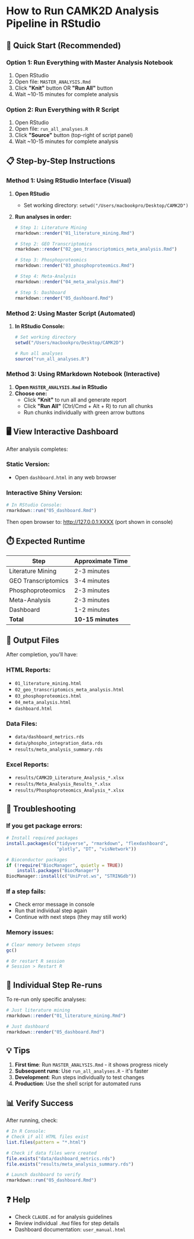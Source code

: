 # How to Run CAMK2D Analysis Pipeline in RStudio

## 🚀 Quick Start (Recommended)

### Option 1: Run Everything with Master Analysis Notebook
1. Open RStudio
2. Open file: `MASTER_ANALYSIS.Rmd`
3. Click **"Knit"** button OR **"Run All"** button
4. Wait ~10-15 minutes for complete analysis

### Option 2: Run Everything with R Script
1. Open RStudio
2. Open file: `run_all_analyses.R`
3. Click **"Source"** button (top-right of script panel)
4. Wait ~10-15 minutes for complete analysis

## 📋 Step-by-Step Instructions

### Method 1: Using RStudio Interface (Visual)

1. **Open RStudio**
   - Set working directory: `setwd("/Users/macbookpro/Desktop/CAMK2D")`

2. **Run analyses in order:**
   ```r
   # Step 1: Literature Mining
   rmarkdown::render("01_literature_mining.Rmd")
   
   # Step 2: GEO Transcriptomics
   rmarkdown::render("02_geo_transcriptomics_meta_analysis.Rmd")
   
   # Step 3: Phosphoproteomics
   rmarkdown::render("03_phosphoproteomics.Rmd")
   
   # Step 4: Meta-Analysis
   rmarkdown::render("04_meta_analysis.Rmd")
   
   # Step 5: Dashboard
   rmarkdown::render("05_dashboard.Rmd")
   ```

### Method 2: Using Master Script (Automated)

1. **In RStudio Console:**
   ```r
   # Set working directory
   setwd("/Users/macbookpro/Desktop/CAMK2D")
   
   # Run all analyses
   source("run_all_analyses.R")
   ```

### Method 3: Using RMarkdown Notebook (Interactive)

1. **Open `MASTER_ANALYSIS.Rmd` in RStudio**
2. **Choose one:**
   - Click **"Knit"** to run all and generate report
   - Click **"Run All"** (Ctrl/Cmd + Alt + R) to run all chunks
   - Run chunks individually with green arrow buttons

## 🖥️ View Interactive Dashboard

After analysis completes:

### Static Version:
- Open `dashboard.html` in any web browser

### Interactive Shiny Version:
```r
# In RStudio Console:
rmarkdown::run("05_dashboard.Rmd")
```
Then open browser to: http://127.0.0.1:XXXX (port shown in console)

## ⏱️ Expected Runtime

| Step | Approximate Time |
|------|-----------------|
| Literature Mining | 2-3 minutes |
| GEO Transcriptomics | 3-4 minutes |
| Phosphoproteomics | 2-3 minutes |
| Meta-Analysis | 2-3 minutes |
| Dashboard | 1-2 minutes |
| **Total** | **10-15 minutes** |

## 📁 Output Files

After completion, you'll have:

### HTML Reports:
- `01_literature_mining.html`
- `02_geo_transcriptomics_meta_analysis.html`
- `03_phosphoproteomics.html`
- `04_meta_analysis.html`
- `dashboard.html`

### Data Files:
- `data/dashboard_metrics.rds`
- `data/phospho_integration_data.rds`
- `results/meta_analysis_summary.rds`

### Excel Reports:
- `results/CAMK2D_Literature_Analysis_*.xlsx`
- `results/Meta_Analysis_Results_*.xlsx`
- `results/Phosphoproteomics_Analysis_*.xlsx`

## 🔧 Troubleshooting

### If you get package errors:
```r
# Install required packages
install.packages(c("tidyverse", "rmarkdown", "flexdashboard", 
                   "plotly", "DT", "visNetwork"))

# Bioconductor packages
if (!require("BiocManager", quietly = TRUE))
    install.packages("BiocManager")
BiocManager::install(c("UniProt.ws", "STRINGdb"))
```

### If a step fails:
- Check error message in console
- Run that individual step again
- Continue with next steps (they may still work)

### Memory issues:
```r
# Clear memory between steps
gc()

# Or restart R session
# Session > Restart R
```

## 🎯 Individual Step Re-runs

To re-run only specific analyses:

```r
# Just literature mining
rmarkdown::render("01_literature_mining.Rmd")

# Just dashboard
rmarkdown::render("05_dashboard.Rmd")
```

## 💡 Tips

1. **First time**: Run `MASTER_ANALYSIS.Rmd` - it shows progress nicely
2. **Subsequent runs**: Use `run_all_analyses.R` - it's faster
3. **Development**: Run steps individually to test changes
4. **Production**: Use the shell script for automated runs

## 📊 Verify Success

After running, check:
```r
# In R Console:
# Check if all HTML files exist
list.files(pattern = "*.html")

# Check if data files were created
file.exists("data/dashboard_metrics.rds")
file.exists("results/meta_analysis_summary.rds")

# Launch dashboard to verify
rmarkdown::run("05_dashboard.Rmd")
```

## ❓ Help

- Check `CLAUDE.md` for analysis guidelines
- Review individual `.Rmd` files for step details
- Dashboard documentation: `user_manual.html`